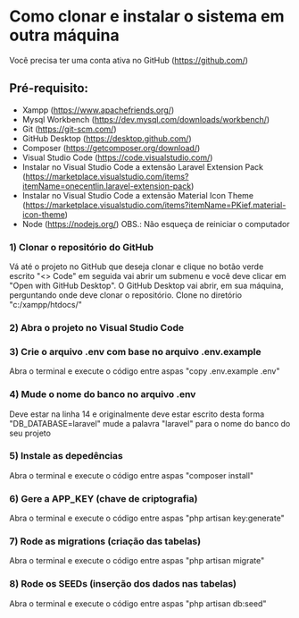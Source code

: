 # Como clonar e instalar o sistema em outra máquina
Você precisa ter uma conta ativa no GitHub (https://github.com/)

## Pré-requisito:

- Xampp (https://www.apachefriends.org/)
- Mysql Workbench (https://dev.mysql.com/downloads/workbench/)
- Git (https://git-scm.com/)
- GitHub Desktop (https://desktop.github.com/)
- Composer (https://getcomposer.org/download/)
- Visual Studio Code (https://code.visualstudio.com/)
- Instalar no Visual Studio Code a extensão Laravel Extension Pack (https://marketplace.visualstudio.com/items?itemName=onecentlin.laravel-extension-pack)
- Instalar no Visual Studio Code a extensão Material Icon Theme (https://marketplace.visualstudio.com/items?itemName=PKief.material-icon-theme)
- Node (https://nodejs.org/)
OBS.: Não esqueça de reiniciar o computador

### 1) Clonar o repositório do GitHub
Vá até o projeto no GitHub que deseja clonar e clique no botão verde escrito "<> Code" em seguida vai abrir um submenu e você deve clicar em "Open with GitHub Desktop".
O GitHub Desktop vai abrir, em sua máquina, perguntando onde deve clonar o repositório. Clone no diretório "c:/xampp/htdocs/"

### 2) Abra o projeto no Visual Studio Code

### 3) Crie o arquivo .env com base no arquivo .env.example
Abra o terminal e execute o código entre aspas "copy .env.example .env"

### 4) Mude o nome do banco no arquivo .env
Deve estar na linha 14 e originalmente deve estar escrito desta forma "DB_DATABASE=laravel" mude a palavra "laravel" para o nome do banco do seu projeto

### 5) Instale as depedências
Abra o terminal e execute o código entre aspas "composer install"

### 6) Gere a APP_KEY (chave de criptografia)
Abra o terminal e execute o código entre aspas "php artisan key:generate"

### 7) Rode as migrations (criação das tabelas)
Abra o terminal e execute o código entre aspas "php artisan migrate"

### 8) Rode os SEEDs (inserção dos dados nas tabelas)
Abra o terminal e execute o código entre aspas "php artisan db:seed"